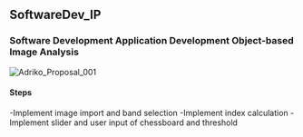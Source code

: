 ## SoftwareDev_IP
### Software Development Application Development Object-based Image Analysis
![Adriko_Proposal_001](https://user-images.githubusercontent.com/29119766/173377563-0d38b8b1-a02b-42f1-9210-2fc5ad4a8e2e.png)

#### Steps
-Implement image import and band selection
-Implement index calculation
-Implement slider and user input of chessboard and threshold

